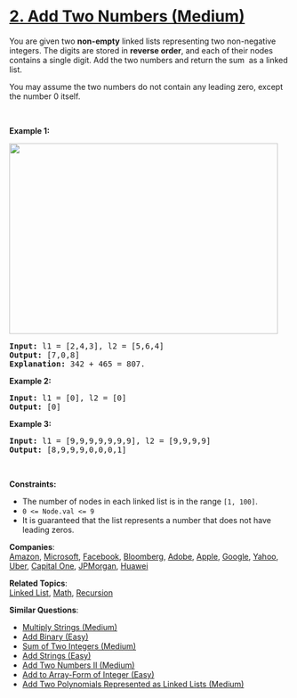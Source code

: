 # [2. Add Two Numbers (Medium)](https://leetcode.com/problems/add-two-numbers/)

<p>You are given two <strong>non-empty</strong> linked lists representing two non-negative integers. The digits are stored in <strong>reverse order</strong>, and each of their nodes contains a single digit. Add the two numbers and return the sum&nbsp; as a linked list.</p>

<p>You may assume the two numbers do not contain any leading zero, except the number 0 itself.</p>

<p>&nbsp;</p>
<p><strong>Example 1:</strong></p>
<img alt="" src="https://assets.leetcode.com/uploads/2020/10/02/addtwonumber1.jpg" style="width: 483px; height: 342px;">
<pre><strong>Input:</strong> l1 = [2,4,3], l2 = [5,6,4]
<strong>Output:</strong> [7,0,8]
<strong>Explanation:</strong> 342 + 465 = 807.
</pre>

<p><strong>Example 2:</strong></p>

<pre><strong>Input:</strong> l1 = [0], l2 = [0]
<strong>Output:</strong> [0]
</pre>

<p><strong>Example 3:</strong></p>

<pre><strong>Input:</strong> l1 = [9,9,9,9,9,9,9], l2 = [9,9,9,9]
<strong>Output:</strong> [8,9,9,9,0,0,0,1]
</pre>

<p>&nbsp;</p>
<p><strong>Constraints:</strong></p>

<ul>
	<li>The number of nodes in each linked list is in the range <code>[1, 100]</code>.</li>
	<li><code>0 &lt;= Node.val &lt;= 9</code></li>
	<li>It is guaranteed that the list represents a number that does not have leading zeros.</li>
</ul>

**Companies**:  
[Amazon](https://leetcode.com/company/amazon), [Microsoft](https://leetcode.com/company/microsoft), [Facebook](https://leetcode.com/company/facebook), [Bloomberg](https://leetcode.com/company/bloomberg), [Adobe](https://leetcode.com/company/adobe), [Apple](https://leetcode.com/company/apple), [Google](https://leetcode.com/company/google), [Yahoo](https://leetcode.com/company/yahoo), [Uber](https://leetcode.com/company/uber), [Capital One](https://leetcode.com/company/capital-one), [JPMorgan](https://leetcode.com/company/jpmorgan), [Huawei](https://leetcode.com/company/huawei)

**Related Topics**:  
[Linked List](https://leetcode.com/tag/linked-list/), [Math](https://leetcode.com/tag/math/), [Recursion](https://leetcode.com/tag/recursion/)

**Similar Questions**:

- [Multiply Strings (Medium)](https://leetcode.com/problems/multiply-strings/)
- [Add Binary (Easy)](https://leetcode.com/problems/add-binary/)
- [Sum of Two Integers (Medium)](https://leetcode.com/problems/sum-of-two-integers/)
- [Add Strings (Easy)](https://leetcode.com/problems/add-strings/)
- [Add Two Numbers II (Medium)](https://leetcode.com/problems/add-two-numbers-ii/)
- [Add to Array-Form of Integer (Easy)](https://leetcode.com/problems/add-to-array-form-of-integer/)
- [Add Two Polynomials Represented as Linked Lists (Medium)](https://leetcode.com/problems/add-two-polynomials-represented-as-linked-lists/)
